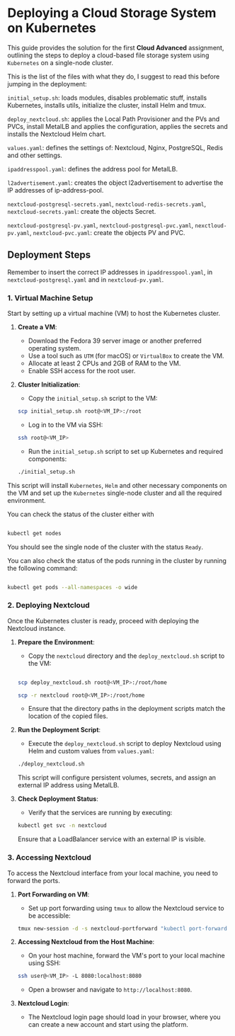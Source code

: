 # **Deploying a Cloud Storage System on Kubernetes**

This guide provides the solution for the first **Cloud Advanced** assignment, outlining the steps to deploy a cloud-based file storage system using `Kubernetes` on a single-node cluster.

This is the list of the files with what they do, I suggest to read this before jumping in the deployment:

`initial_setup.sh`: loads modules, disables problematic stuff, installs Kubernetes, installs utils, initialize the cluster, install Helm and tmux.

`deploy_nextcloud.sh`: applies the Local Path Provisioner and the PVs and PVCs, install MetalLB and applies the configuration, applies the secrets and installs the Nextcloud Helm chart.

`values.yaml`: defines the settings of: Nextcloud, Nginx, PostgreSQL, Redis and other settings.

`ipaddresspool.yaml`: defines the address pool for MetalLB.

`l2advertisement.yaml`: creates the object l2advertisement to advertise the IP addresses of ip-address-pool.

`nextcloud-postgresql-secrets.yaml`, `nextcloud-redis-secrets.yaml`, `nextcloud-secrets.yaml`: create the objects Secret.

`nextcloud-postgresql-pv.yaml`, `nextcloud-postgresql-pvc.yaml`, `nexctloud-pv.yaml`, `nextcloud-pvc.yaml`: create the objects PV and PVC.

## **Deployment Steps**

Remember to insert the correct IP addresses in `ipaddresspool.yaml`, in `nextcloud-postgresql.yaml` and in `nextcloud-pv.yaml`.

### **1. Virtual Machine Setup**

Start by setting up a virtual machine (VM) to host the Kubernetes cluster.

1. **Create a VM**:
   - Download the Fedora 39 server image or another preferred operating system.
   - Use a tool such as `UTM` (for macOS) or `VirtualBox` to create the VM.
   - Allocate at least 2 CPUs and 2GB of RAM to the VM.
   - Enable SSH access for the root user.

2. **Cluster Initialization**:
   - Copy the `initial_setup.sh` script to the VM:

   ```bash
   scp initial_setup.sh root@<VM_IP>:/root
   ```

   - Log in to the VM via SSH:

   ```bash
   ssh root@<VM_IP>
   ```

   - Run the `initial_setup.sh` script to set up Kubernetes and required components:

   ```bash
   ./initial_setup.sh
   ```

This script will install `Kubernetes`, `Helm` and other necessary components on the VM and set up the `Kubernetes` single-node cluster and all the required environment.

You can check the status of the cluster either with

``` bash

kubectl get nodes

```

You should see the single node of the cluster with the status `Ready`.

You can also check the status of the pods running in the cluster by running the following command:

``` bash

kubectl get pods --all-namespaces -o wide

```

### **2. Deploying Nextcloud**

Once the Kubernetes cluster is ready, proceed with deploying the Nextcloud instance.

1. **Prepare the Environment**:
   - Copy the `nextcloud` directory  and the `deploy_nextcloud.sh` script to the VM:

   ```bash

   scp deploy_nextcloud.sh root@<VM_IP>:/root/home

   scp -r nextcloud root@<VM_IP>:/root/home
   ```

   - Ensure that the directory paths in the deployment scripts match the location of the copied files.

2. **Run the Deployment Script**:
   - Execute the `deploy_nextcloud.sh` script to deploy Nextcloud using Helm and custom values from `values.yaml`:

   ```bash
   ./deploy_nextcloud.sh
   ```

   This script will configure persistent volumes, secrets, and assign an external IP address using MetalLB.

3. **Check Deployment Status**:
   - Verify that the services are running by executing:

   ```bash
   kubectl get svc -n nextcloud
   ```

   Ensure that a LoadBalancer service with an external IP is visible.

### **3. Accessing Nextcloud**

To access the Nextcloud interface from your local machine, you need to forward the ports.

1. **Port Forwarding on VM**:
   - Set up port forwarding using `tmux` to allow the Nextcloud service to be accessible:

   ```bash
   tmux new-session -d -s nextcloud-portforward "kubectl port-forward service/nextcloud-advanced 8080:8080 --address 0.0.0.0 -n nextcloud"
   ```

2. **Accessing Nextcloud from the Host Machine**:
   - On your host machine, forward the VM's port to your local machine using SSH:

   ```bash
   ssh user@<VM_IP> -L 8080:localhost:8080
   ```

   - Open a browser and navigate to `http://localhost:8080`.

3. **Nextcloud Login**:
   - The Nextcloud login page should load in your browser, where you can create a new account and start using the platform.
